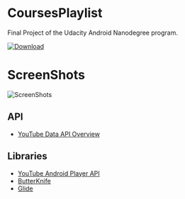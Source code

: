  # CoursesPlaylist
Final Project of the Udacity Android Nanodegree program.

<a href="https://play.google.com/store/apps/details?id=com.ali.coursesplaylist" rel="Download">![Download](http://androidwidgetcenter.com/wp-content/uploads/2016/11/Download-New-Basketball-Coach-2-for-Android.png)</a>

 # ScreenShots
![ScreenShots](https://lh4.googleusercontent.com/CKHBnQIz4v1g8mPnYsAqzRnVAnvkMpdGIfQwzRVkkVmjj5SrqwgTMWAlO8zs7KYB4bC3JPT1=w1920-h917-rw)

## API
* [YouTube Data API Overview](https://developers.google.com/youtube/v3/getting-started)

## Libraries
* [YouTube Android Player API](https://developers.google.com/youtube/android/player/)
* [ButterKnife](https://github.com/JakeWharton/butterknife)
* [Glide](https://github.com/bumptech/glide)
